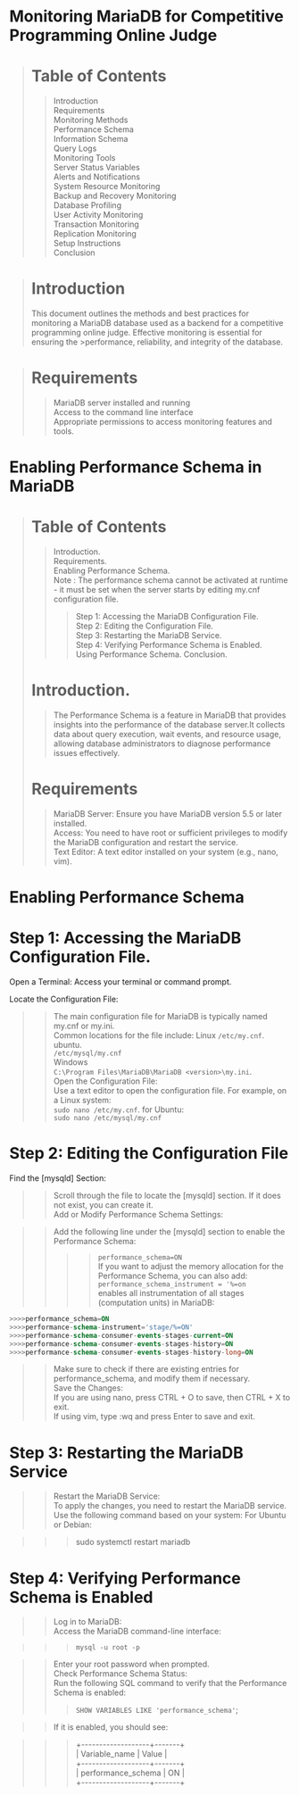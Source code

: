 # Monitoring MariaDB for Competitive Programming Online Judge
> # Table of Contents
  >>Introduction  
  >>Requirements  
  >>Monitoring Methods  
  >>Performance Schema  
  >>Information Schema  
  >>Query Logs  
  >>Monitoring Tools  
  >>Server Status Variables  
  >>Alerts and Notifications  
  >>System Resource Monitoring  
  >>Backup and Recovery Monitoring  
  >>Database Profiling  
  >>User Activity Monitoring  
  >>Transaction Monitoring  
  >>Replication Monitoring  
>Setup Instructions  
  >>Conclusion
  
># Introduction
>This document outlines the methods and best practices for monitoring a MariaDB database used as a backend for a competitive programming online judge.   Effective monitoring is essential for ensuring the >performance, reliability, and integrity of the database.

># Requirements
>>MariaDB server installed and running  
>>Access to the command line interface  
>>Appropriate permissions to access monitoring features and tools.

# Enabling Performance Schema in MariaDB
> # Table of Contents
>> Introduction.  
>>Requirements.  
>>Enabling Performance Schema.  
>> Note : The performance schema cannot be activated at runtime - it must be set when the server starts by editing my.cnf configuration file.  
>>>Step 1: Accessing the MariaDB Configuration File.  
>>>Step 2: Editing the Configuration File.  
>>>Step 3: Restarting the MariaDB Service.  
>>>Step 4: Verifying Performance Schema is Enabled.  
>>Using Performance Schema.
>>Conclusion.  
> # Introduction.  
>>The Performance Schema is a feature in MariaDB that provides insights into the performance of the database server.It collects data about query execution, wait events, and resource usage, allowing database administrators to diagnose performance issues effectively.
> # Requirements
>>MariaDB Server: Ensure you have MariaDB version 5.5 or later installed.  
>>Access: You need to have root or sufficient privileges to modify the MariaDB configuration and restart the service.  
>>Text Editor: A text editor installed on your system (e.g., nano, vim).  

# Enabling Performance Schema
# Step 1: Accessing the MariaDB Configuration File.  
Open a Terminal: Access your terminal or command prompt.  

Locate the Configuration File:
>>The main configuration file for MariaDB is typically named my.cnf or my.ini.  
>>Common locations for the file include:
>>Linux
`/etc/my.cnf`.    
>>ubuntu.  
`/etc/mysql/my.cnf`    
>>Windows  
`C:\Program Files\MariaDB\MariaDB <version>\my.ini`.     
>Open the Configuration File:  
>Use a text editor to open the configuration file. For example, on a Linux system:    
`sudo nano /etc/my.cnf`. 
>> for Ubuntu:  
`sudo nano /etc/mysql/my.cnf`  
# Step 2: Editing the Configuration File
Find the [mysqld] Section:

>>Scroll through the file to locate the [mysqld] section. If it does not exist, you can create it. <br>
>>Add or Modify Performance Schema Settings:

>>Add the following line under the [mysqld] section to enable the Performance Schema:  
>>>>`performance_schema=ON`  
>>If you want to adjust the memory allocation for the Performance Schema, you can also add:    
>>>>`performance_schema_instrument = '%=on`  
>>enables all instrumentation of all stages (computation units) in MariaDB:  
```  sql
>>>>performance_schema=ON  
>>>>performance-schema-instrument='stage/%=ON'  
>>>>performance-schema-consumer-events-stages-current=ON  
>>>>performance-schema-consumer-events-stages-history=ON  
>>>>performance-schema-consumer-events-stages-history-long=ON
```   
>>Make sure to check if there are existing entries for performance_schema, and modify them if necessary.    
>>Save the Changes:  
>>If you are using nano, press CTRL + O to save, then CTRL + X to exit.  
>>If using vim, type :wq and press Enter to save and exit.  
# Step 3: Restarting the MariaDB Service
>>Restart the MariaDB Service:    
>>To apply the changes, you need to restart the MariaDB service. Use the following command based on your system:
>>For Ubuntu or Debian:  

>>>sudo systemctl restart mariadb


# Step 4: Verifying Performance Schema is Enabled
>>Log in to MariaDB:  
>>Access the MariaDB command-line interface:  

>>>`mysql -u root -p`

>>Enter your root password when prompted.  
>>Check Performance Schema Status:  
>>Run the following SQL command to verify that the Performance Schema is enabled:  
>>>`SHOW VARIABLES LIKE 'performance_schema'`;

>>If it is enabled, you should see:

>>>+-------------------+-------+  
>>>| Variable_name     | Value |    
>>>+-------------------+-------+  
>>>| performance_schema | ON    |    
>>>+-------------------+-------+  


